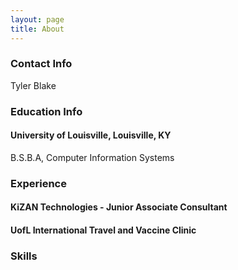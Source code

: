 ```yaml
---
layout: page
title: About
---
```


### Contact Info
<p>Tyler Blake</p>
<p></p>



### Education Info
<h4>University of Louisville, Louisville, KY</h4>
<p>B.S.B.A, Computer Information Systems</p>

### Experience

<h4>KiZAN Technologies - Junior Associate Consultant</h4>
<h4>UofL International Travel and Vaccine Clinic</h4>


### Skills